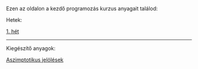 Ezen az oldalon a kezdő programozás kurzus anyagait találod:

Hetek:

[1. hét](https://tukorama.github.io/kezdo-progkurzus/hetek/1/index) 


---

Kiegészítő anyagok:

[Aszimptotikus jelölések](https://tukorama.github.io/kezdo-progkurzus/kiegeszitesek/aszimptotikus)